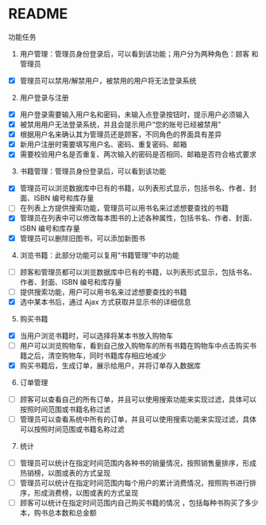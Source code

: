 # README

功能任务

1. 用户管理：管理员身份登录后，可以看到该功能；用户分为两种角色：顾客
和管理员
- [x] 管理员可以禁用/解禁用户，被禁用的用户将无法登录系统
2. 用户登录与注册
- [x] 用户登录需要输入用户名和密码，未输入点登录按钮时，提示用户必须输入
- [x] 被禁用用户无法登录系统，并且会提示用户“您的账号已经被禁用”
- [x] 根据用户名来确认其为管理员还是顾客，不同角色的界面具有差异
- [x] 新用户注册时需要填写用户名、密码、重复密码、邮箱
- [x] 需要校验用户名是否重复、两次输入的密码是否相同、邮箱是否符合格式要求
3. 书籍管理：管理员身份登录后，可以看到该功能
- [x] 管理员可以浏览数据库中已有的书籍，以列表形式显示，包括书名、作者、封面、ISBN 编号和库存量
- [ ] 在列表上方提供搜索功能，管理员可以用书名来过滤想要查找的书籍
- [x] 管理员在列表中可以修改每本图书的上述各种属性，包括书名、作者、封面、ISBN 编号和库存量
- [x] 管理员可以删除旧图书，可以添加新图书
4. 浏览书籍：此部分功能可以复用“书籍管理”中的功能
- [ ] 顾客和管理员都可以浏览数据库中已有的书籍，以列表形式显示，包括书名、作者、封面、ISBN 编号和库存量
- [ ] 提供搜索功能，用户可以用书名来过滤想要查找的书籍
- [x] 选中某本书后，通过 Ajax 方式获取并显示书的详细信息
5. 购买书籍
- [x] 当用户浏览书籍时，可以选择将某本书放入购物车
- [ ] 用户可以浏览购物车，看到自己放入购物车的所有书籍在购物车中点击购买书籍之后，清空购物车，同时书籍库存相应地减少
- [x] 购买书籍后，生成订单，展示给用户，并将订单存入数据库
6. 订单管理
  - [ ] 顾客可以查看自己的所有订单，并且可以使用搜索功能来实现过滤，具体可以按照时间范围或书籍名称过滤
  - [ ] 管理员可以查看系统中所有的订单，并且可以使用搜索功能来实现过滤，具体可以按照时间范围或书籍名称过滤
7. 统计
  - [ ] 管理员可以统计在指定时间范围内各种书的销量情况，按照销售量排序，形成热销榜，以图或表的方式呈现
  - [ ] 管理员可以统计在指定时间范围内每个用户的累计消费情况，按照购书进行排序，形成消费榜，以图或表的方式呈现
  - [ ] 顾客可以统计在指定时间范围内自己购买书籍的情况 ，包括每种书购买了多少本，购书总本数和总金额 